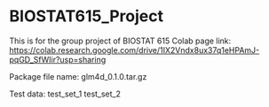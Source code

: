 # BIOSTAT615_Project
This is for the group project of BIOSTAT 615
Colab page link: 
https://colab.research.google.com/drive/1IX2Vndx8ux37q1eHPAmJ-pqGD_SfWIir?usp=sharing

Package file name:
glm4d_0.1.0.tar.gz

Test data:
test_set_1
test_set_2
